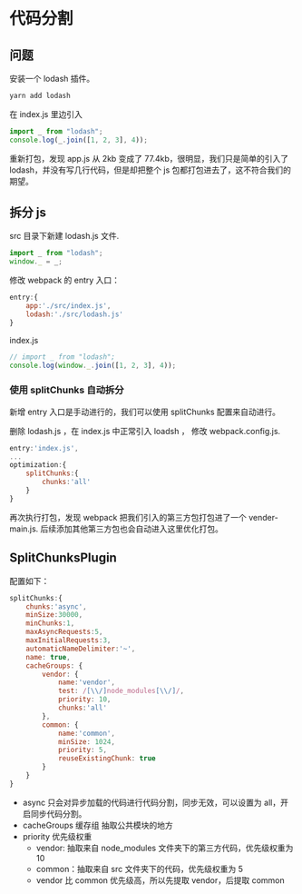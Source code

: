 # 代码分割

## 问题

安装一个 lodash 插件。

```sh
yarn add lodash
```

在 index.js 里边引入

```js
import _ from "lodash";
console.log(_.join([1, 2, 3], 4));
```

重新打包，发现 app.js 从 2kb 变成了 77.4kb，很明显，我们只是简单的引入了 lodash，并没有写几行代码，但是却把整个 js 包都打包进去了，这不符合我们的期望。

## 拆分 js

src 目录下新建 lodash.js 文件.

```js
import _ from "lodash";
window._ = _;
```

修改 webpack 的 entry 入口：

```js
entry:{
    app:'./src/index.js',
    lodash:'./src/lodash.js'
}
```

index.js

```js
// import _ from "lodash";
console.log(window._.join([1, 2, 3], 4));
```

### 使用 splitChunks 自动拆分

新增 entry 入口是手动进行的，我们可以使用 splitChunks 配置来自动进行。

删除 lodash.js ，在 index.js 中正常引入 loadsh ， 修改 webpack.config.js.

```js
entry:'index.js',
...
optimization:{
    splitChunks:{
        chunks:'all'
    }
}
```

再次执行打包，发现 webpack 把我们引入的第三方包打包进了一个 vender-main.js. 后续添加其他第三方包也会自动进入这里优化打包。

## SplitChunksPlugin

配置如下：

```js
splitChunks:{
    chunks:'async',
    minSize:30000,
    minChunks:1,
    maxAsyncRequests:5,
    maxInitialRequests:3,
    automaticNameDelimiter:'~',
    name: true,
    cacheGroups: {
        vendor: {
            name:'vendor',
            test: /[\\/]node_modules[\\/]/,
            priority: 10,
            chunks:'all'
        },
        common: {
            name:'common',
            minSize: 1024,
            priority: 5,
            reuseExistingChunk: true
        }
    }
}
```

- async 只会对异步加载的代码进行代码分割，同步无效，可以设置为 all，开启同步代码分割。
- cacheGroups 缓存组 抽取公共模块的地方
- priority 优先级权重
  - vendor: 抽取来自 node_modules 文件夹下的第三方代码，优先级权重为 10
  - common：抽取来自 src 文件夹下的代码，优先级权重为 5
  - vendor 比 common 优先级高，所以先提取 vendor，后提取 common
